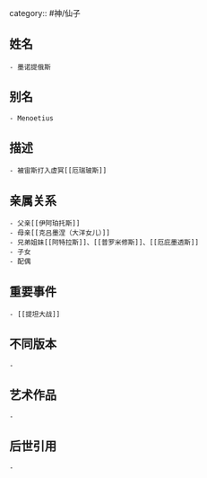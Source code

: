 category:: #神/仙子
## 姓名
	- 墨诺提俄斯
## 别名
	- Menoetius
## 描述
	- 被宙斯打入虚冥[[厄瑞玻斯]]
## 亲属关系
	- 父亲[[伊阿珀托斯]]
	- 母亲[[克吕墨涅（大洋女儿）]]
	- 兄弟姐妹[[阿特拉斯]]、[[普罗米修斯]]、[[厄庇墨透斯]]
	- 子女
	- 配偶
## 重要事件
	- [[提坦大战]]
## 不同版本
	-
## 艺术作品
	-
## 后世引用
	-
